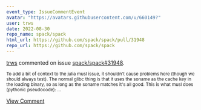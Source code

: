 ```yaml
---
event_type: IssueCommentEvent
avatar: "https://avatars.githubusercontent.com/u/660149?"
user: trws
date: 2022-08-30
repo_name: spack/spack
html_url: https://github.com/spack/spack/pull/31948
repo_url: https://github.com/spack/spack
---
```


<a href='https://github.com/trws' target='_blank'>trws</a> commented on issue <a href='https://github.com/spack/spack/pull/31948' target='_blank'>spack/spack#31948</a>.

<small>To add a bit of context to the julia musl issue, it shouldn't cause problems here (though we should always test).  The normal glibc thing is that it uses the soname as the cache key in the loading binary, so as long as the soname matches it's all good.  This is what musl does (pythonic pseudocode):...</small>

<a href='https://github.com/spack/spack/pull/31948' target='_blank'>View Comment</a>